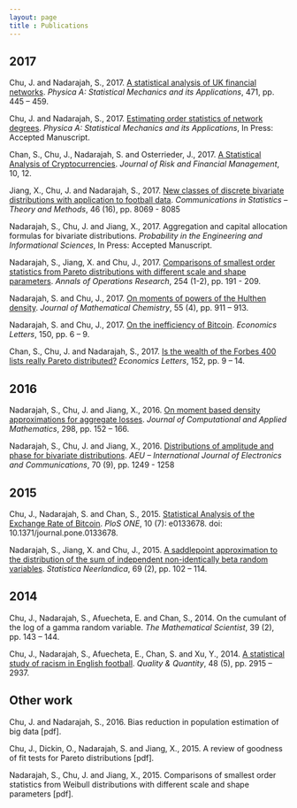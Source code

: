 ```yaml
---
layout: page
title : Publications
---
```


## 2017
<p>Chu, J. and Nadarajah, S., 2017. <a href="https://doi.org/10.1016/j.physa.2016.12.073">A statistical analysis of UK financial networks</a>. <i>Physica A: Statistical Mechanics and its Applications</i>, 471, pp. 445 – 459.</p>
<p>Chu, J. and Nadarajah, S., 2017. <a href="https://doi.org/10.1016/j.physa.2017.08.120">Estimating order statistics of network degrees</a>. <i>Physica A: Statistical Mechanics and its Applications</i>, In Press: Accepted Manuscript.</p>
<p>Chan, S., Chu, J., Nadarajah, S. and Osterrieder, J., 2017. <a href="http://dx.doi.org/10.3390/jrfm10020012">A Statistical Analysis of Cryptocurrencies</a>. <i>Journal of Risk and Financial Management</i>, 10, 12.</p>
<p>Jiang, X., Chu, J. and Nadarajah, S., 2017. <a href="http://dx.doi.org/10.1080/03610926.2016.1171358">New classes of discrete bivariate distributions with application to football data</a>. <i>Communications in Statistics – Theory and Methods</i>, 46 (16), pp. 8069 - 8085</p>
<p>Nadarajah, S., Chu, J. and Jiang, X., 2017. Aggregation and capital allocation formulas for bivariate distributions. <i>Probability in the Engineering and Informational Sciences</i>, In Press: Accepted Manuscript.</p>
<p>Nadarajah, S., Jiang, X. and Chu, J., 2017. <a href="https://doi.org/10.1007/s10479-017-2444-0">Comparisons of smallest order statistics from Pareto distributions with different scale and shape parameters</a>. <i>Annals of Operations Research</i>, 254 (1-2), pp. 191 - 209.</p>
<p>Nadarajah, S. and Chu, J., 2017. <a href="https://doi.org/10.1007/s10910-016-0717-5">On moments of powers of the Hulthen density</a>. <i>Journal of Mathematical Chemistry</i>, 55 (4), pp. 911 – 913.</p>
<p>Nadarajah, S. and Chu, J., 2017. <a href="https://doi.org/10.1016/j.econlet.2016.10.033">On the inefficiency of Bitcoin</a>. <i>Economics Letters</i>, 150, pp. 6 – 9.</p>
<p>Chan, S., Chu, J. and Nadarajah, S., 2017. <a href="https://doi.org/10.1016/j.econlet.2016.12.017">Is the wealth of the Forbes 400 lists really Pareto distributed?</a> <i>Economics Letters</i>, 152, pp. 9 – 14.</p>

## 2016
<p>Nadarajah, S., Chu, J. and Jiang, X., 2016. <a href="https://doi.org/10.1016/j.cam.2015.11.048">On moment based density approximations for aggregate losses</a>. <i>Journal of Computational and Applied Mathematics</i>, 298, pp. 152 – 166.</p>
<p>Nadarajah, S., Chu, J. and Jiang, X., 2016. <a href="https://doi.org/10.1016/j.aeue.2016.06.009">Distributions of amplitude and phase for bivariate distributions</a>. <i>AEU – International Journal of Electronics and Communications</i>, 70 (9), pp. 1249 - 1258</p>

## 2015
<p>Chu, J., Nadarajah, S. and Chan, S., 2015. <a href="https://doi.org/10.1371/journal.pone.0133678">Statistical Analysis of the Exchange Rate of Bitcoin</a>. <i>PloS ONE</i>, 10 (7): e0133678. doi: 10.1371/journal.pone.0133678.</p>
<p>Nadarajah, S., Jiang, X. and Chu, J., 2015. <a href="http://onlinelibrary.wiley.com/doi/10.1111/stan.12051/abstract">A saddlepoint approximation to the distribution of the sum of independent non-identically beta random variables</a>. <i>Statistica Neerlandica</i>, 69 (2), pp. 102 – 114.</p>

## 2014
<p>Chu, J., Nadarajah, S., Afuecheta, E. and Chan, S., 2014. On the cumulant of the log of a gamma random variable. <i>The Mathematical Scientist</i>, 39 (2), pp. 143 – 144.</p>
<p>Chu, J., Nadarajah, S., Afuecheta, E., Chan, S. and Xu, Y., 2014. <a href="https://doi.org/10.1007/s11135-013-9932-3">A statistical study of racism in English football</a>. <i>Quality & Quantity</i>, 48 (5), pp. 2915 – 2937.</p>

## Other work
<p>Chu, J. and Nadarajah, S., 2016. Bias reduction in population estimation of big data [pdf].</p>
<p>Chu, J., Dickin, O., Nadarajah, S. and Jiang, X., 2015. A review of goodness of fit tests for Pareto distributions [pdf].</p>
<p>Nadarajah, S., Chu, J. and Jiang, X., 2015. Comparisons of smallest order statistics from Weibull distributions with different scale and shape parameters [pdf].</p>
